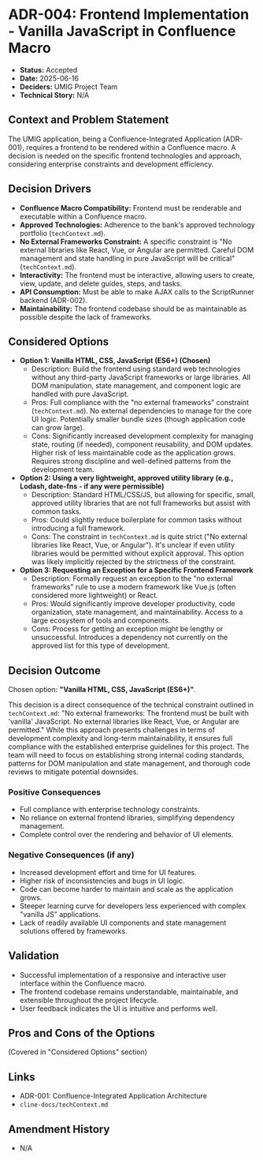 # ADR-004: Frontend Implementation - Vanilla JavaScript in Confluence Macro

- **Status:** Accepted
- **Date:** 2025-06-16
- **Deciders:** UMIG Project Team
- **Technical Story:** N/A

## Context and Problem Statement

The UMIG application, being a Confluence-Integrated Application (ADR-001), requires a frontend to be rendered within a Confluence macro. A decision is needed on the specific frontend technologies and approach, considering enterprise constraints and development efficiency.

## Decision Drivers

- **Confluence Macro Compatibility:** Frontend must be renderable and executable within a Confluence macro.
- **Approved Technologies:** Adherence to the bank's approved technology portfolio (`techContext.md`).
- **No External Frameworks Constraint:** A specific constraint is "No external libraries like React, Vue, or Angular are permitted. Careful DOM management and state handling in pure JavaScript will be critical" (`techContext.md`).
- **Interactivity:** The frontend must be interactive, allowing users to create, view, update, and delete guides, steps, and tasks.
- **API Consumption:** Must be able to make AJAX calls to the ScriptRunner backend (ADR-002).
- **Maintainability:** The frontend codebase should be as maintainable as possible despite the lack of frameworks.

## Considered Options

- **Option 1: Vanilla HTML, CSS, JavaScript (ES6+) (Chosen)**
  - Description: Build the frontend using standard web technologies without any third-party JavaScript frameworks or large libraries. All DOM manipulation, state management, and component logic are handled with pure JavaScript.
  - Pros: Full compliance with the "no external frameworks" constraint (`techContext.md`). No external dependencies to manage for the core UI logic. Potentially smaller bundle sizes (though application code can grow large).
  - Cons: Significantly increased development complexity for managing state, routing (if needed), component reusability, and DOM updates. Higher risk of less maintainable code as the application grows. Requires strong discipline and well-defined patterns from the development team.
- **Option 2: Using a very lightweight, approved utility library (e.g., Lodash, date-fns - if any were permissible)**
  - Description: Standard HTML/CSS/JS, but allowing for specific, small, approved utility libraries that are not full frameworks but assist with common tasks.
  - Pros: Could slightly reduce boilerplate for common tasks without introducing a full framework.
  - Cons: The constraint in `techContext.md` is quite strict ("No external libraries like React, Vue, or Angular"). It's unclear if even utility libraries would be permitted without explicit approval. This option was likely implicitly rejected by the strictness of the constraint.
- **Option 3: Requesting an Exception for a Specific Frontend Framework**
  - Description: Formally request an exception to the "no external frameworks" rule to use a modern framework like Vue.js (often considered more lightweight) or React.
  - Pros: Would significantly improve developer productivity, code organization, state management, and maintainability. Access to a large ecosystem of tools and components.
  - Cons: Process for getting an exception might be lengthy or unsuccessful. Introduces a dependency not currently on the approved list for this type of development.

## Decision Outcome

Chosen option: **"Vanilla HTML, CSS, JavaScript (ES6+)"**.

This decision is a direct consequence of the technical constraint outlined in `techContext.md`: "No external frameworks: The frontend must be built with 'vanilla' JavaScript. No external libraries like React, Vue, or Angular are permitted." While this approach presents challenges in terms of development complexity and long-term maintainability, it ensures full compliance with the established enterprise guidelines for this project. The team will need to focus on establishing strong internal coding standards, patterns for DOM manipulation and state management, and thorough code reviews to mitigate potential downsides.

### Positive Consequences

- Full compliance with enterprise technology constraints.
- No reliance on external frontend libraries, simplifying dependency management.
- Complete control over the rendering and behavior of UI elements.

### Negative Consequences (if any)

- Increased development effort and time for UI features.
- Higher risk of inconsistencies and bugs in UI logic.
- Code can become harder to maintain and scale as the application grows.
- Steeper learning curve for developers less experienced with complex "vanilla JS" applications.
- Lack of readily available UI components and state management solutions offered by frameworks.

## Validation

- Successful implementation of a responsive and interactive user interface within the Confluence macro.
- The frontend codebase remains understandable, maintainable, and extensible throughout the project lifecycle.
- User feedback indicates the UI is intuitive and performs well.

## Pros and Cons of the Options

(Covered in "Considered Options" section)

## Links

- ADR-001: Confluence-Integrated Application Architecture
- `cline-docs/techContext.md`

## Amendment History

- N/A
